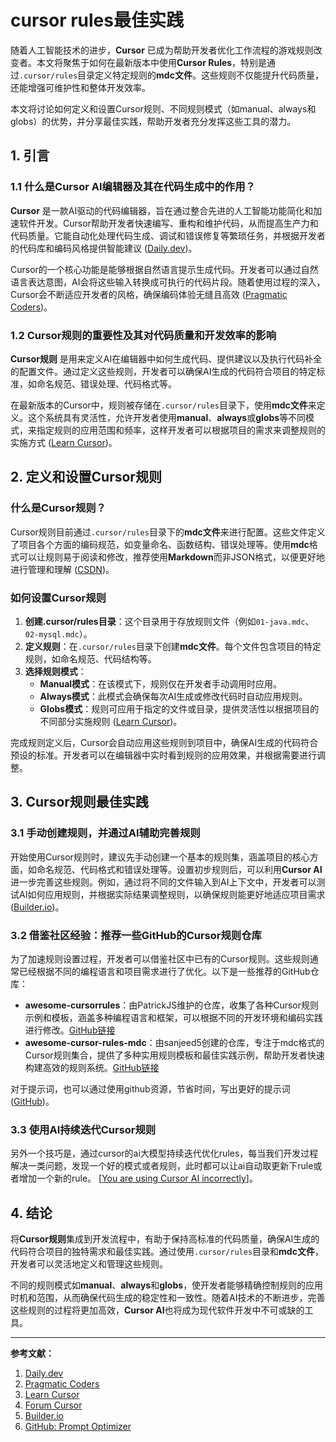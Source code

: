 # cursor rules最佳实践

随着人工智能技术的进步，**Cursor** 已成为帮助开发者优化工作流程的游戏规则改变者。本文将聚焦于如何在最新版本中使用**Cursor Rules**，特别是通过`.cursor/rules`目录定义特定规则的**mdc文件**。这些规则不仅能提升代码质量，还能增强可维护性和整体开发效率。

本文将讨论如何定义和设置Cursor规则、不同规则模式（如manual、always和globs）的优势，并分享最佳实践，帮助开发者充分发挥这些工具的潜力。

## 1. 引言

### 1.1 什么是Cursor AI编辑器及其在代码生成中的作用？

**Cursor** 是一款AI驱动的代码编辑器，旨在通过整合先进的人工智能功能简化和加速软件开发。Cursor帮助开发者快速编写、重构和维护代码，从而提高生产力和代码质量。它能自动化处理代码生成、调试和错误修复等繁琐任务，并根据开发者的代码库和编码风格提供智能建议 ([Daily.dev](https://daily.dev/blog/cursor-ai-everything-you-should-know-about-the-new-ai-code-editor-in-one-place))。

Cursor的一个核心功能是能够根据自然语言提示生成代码。开发者可以通过自然语言表达意图，AI会将这些输入转换成可执行的代码片段。随着使用过程的深入，Cursor会不断适应开发者的风格，确保编码体验无缝且高效 ([Pragmatic Coders](https://www.pragmaticcoders.com/blog/cursor-ai-for-software-development))。

### 1.2 Cursor规则的重要性及其对代码质量和开发效率的影响

**Cursor规则** 是用来定义AI在编辑器中如何生成代码、提供建议以及执行代码补全的配置文件。通过定义这些规则，开发者可以确保AI生成的代码符合项目的特定标准，如命名规范、错误处理、代码格式等。

在最新版本的Cursor中，规则被存储在`.cursor/rules`目录下，使用**mdc文件**来定义。这个系统具有灵活性，允许开发者使用**manual**、**always**或**globs**等不同模式，来指定规则的应用范围和频率，这样开发者可以根据项目的需求来调整规则的实施方式 ([Learn Cursor](https://learn-cursor.com/en/rules))。

## 2. 定义和设置Cursor规则

### 什么是Cursor规则？

Cursor规则目前通过`.cursor/rules`目录下的**mdc文件**来进行配置。这些文件定义了项目各个方面的编码规范，如变量命名、函数结构、错误处理等。使用**mdc**格式可以让规则易于阅读和修改，推荐使用**Markdown**而非JSON格式，以便更好地进行管理和理解 ([CSDN](https://blog.csdn.net/easylife206/article/details/145893339))。

### 如何设置Cursor规则

1. **创建.cursor/rules目录**：这个目录用于存放规则文件（例如`01-java.mdc`、`02-mysql.mdc`）。
2. **定义规则**：在`.cursor/rules`目录下创建**mdc文件**。每个文件包含项目的特定规则，如命名规范、代码结构等。
3. **选择规则模式**：
   - **Manual模式**：在该模式下，规则仅在开发者手动调用时应用。
   - **Always模式**：此模式会确保每次AI生成或修改代码时自动应用规则。
   - **Globs模式**：规则可应用于指定的文件或目录，提供灵活性以根据项目的不同部分实施规则 ([Learn Cursor](https://learn-cursor.com/en/rules))。

完成规则定义后，Cursor会自动应用这些规则到项目中，确保AI生成的代码符合预设的标准。开发者可以在编辑器中实时看到规则的应用效果，并根据需要进行调整。

## 3. Cursor规则最佳实践

### 3.1 手动创建规则，并通过AI辅助完善规则

开始使用Cursor规则时，建议先手动创建一个基本的规则集，涵盖项目的核心方面，如命名规范、代码格式和错误处理等。设置初步规则后，可以利用**Cursor AI**进一步完善这些规则。例如，通过将不同的文件输入到AI上下文中，开发者可以测试AI如何应用规则，并根据实际结果调整规则，以确保规则能更好地适应项目需求 ([Builder.io](https://www.builder.io/blog/cursor-tips))。

### 3.2 借鉴社区经验：推荐一些GitHub的Cursor规则仓库

为了加速规则设置过程，开发者可以借鉴社区中已有的Cursor规则。这些规则通常已经根据不同的编程语言和项目需求进行了优化。以下是一些推荐的GitHub仓库：

- **awesome-cursorrules**：由PatrickJS维护的仓库，收集了各种Cursor规则示例和模板，涵盖多种编程语言和框架，可以根据不同的开发环境和编码实践进行修改。[GitHub链接](https://github.com/PatrickJS/awesome-cursorrules)
- **awesome-cursor-rules-mdc**：由sanjeed5创建的仓库，专注于mdc格式的Cursor规则集合，提供了多种实用规则模板和最佳实践示例，帮助开发者快速构建高效的规则系统。[GitHub链接](https://github.com/sanjeed5/awesome-cursor-rules-mdc)

对于提示词，也可以通过使用github资源，节省时间，写出更好的提示词 ([GitHub](https://github.com/linshenkx/prompt-optimizer))。

### 3.3 使用AI持续迭代Cursor规则

另外一个技巧是，通过cursor的ai大模型持续迭代优化rules，每当我们开发过程解决一类问题，发现一个好的模式或者规则，此时都可以让ai自动取更新下rule或者增加一个新的rule。 [[You are using Cursor AI incorrectly](https://ghuntley.com/stdlib/)]。

## 4. 结论

将**Cursor规则**集成到开发流程中，有助于保持高标准的代码质量，确保AI生成的代码符合项目的独特需求和最佳实践。通过使用`.cursor/rules`目录和**mdc文件**，开发者可以灵活地定义和管理这些规则。

不同的规则模式如**manual**、**always**和**globs**，使开发者能够精确控制规则的应用时机和范围，从而确保代码生成的稳定性和一致性。随着AI技术的不断进步，完善这些规则的过程将更加高效，**Cursor AI**也将成为现代软件开发中不可或缺的工具。

---

**参考文献：**

1. [Daily.dev](https://daily.dev/blog/cursor-ai-everything-you-should-know-about-the-new-ai-code-editor-in-one-place)
2. [Pragmatic Coders](https://www.pragmaticcoders.com/blog/cursor-ai-for-software-development)
3. [Learn Cursor](https://learn-cursor.com/en/rules)
4. [Forum Cursor](https://forum.cursor.com/t/enable-agent-to-update-cursor-rules/49119)
5. [Builder.io](https://www.builder.io/blog/cursor-tips)
6. [GitHub: Prompt Optimizer](https://github.com/linshenkx/prompt-optimizer) 